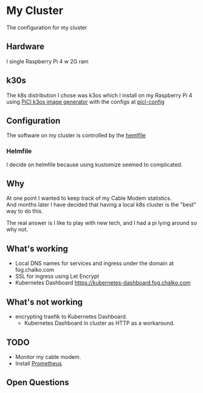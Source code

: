 # My Cluster

The configuration for my cluster

## Hardware

I single Raspberry Pi 4 w 2G ram

## k30s

The k8s distribution I chose was k3os which I install
on my Raspberry Pi 4 using 
[PiCl k3os image generator](https://github.com/sgielen/picl-k3os-image-generator)
with the configs at [picl-config](picl-config)

## Configuration

The software on my cluster is controlled by the 
[hemlfile](helmfile.yaml)

### Helmfile

I decide on helmfile because using kustomize seemed to complicated.


## Why

At one point I wanted to keep track of my Cable Modem statistics.  
And months later I have decided that having a local k8s cluster is the 
"best" way to do this.  

The real answer is I like to play with new tech, and I had a pi lying
around so why not.

## What's working

* Local DNS names for services and ingress under the domain at fog.chalko.com
* SSL for ingress using Let Encrypt
* Kubernetes Dashboard https://kubernetes-dashboard.fog.chalko.com
## What's not working

* encrypting traefik to Kubernetes Dashboard.  
  * Kubernetes Dashboard in cluster as HTTP as a workaround. 

## TODO

* Monitor my cable modem.
* Install  [Prometheus](http://prometheus.io)


## Open Questions